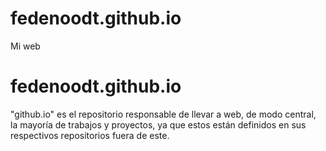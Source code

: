 # fedenoodt.github.io
Mi web
# fedenoodt.github.io

"github.io" es el repositorio responsable de llevar a web, de modo central, la mayoría de trabajos y proyectos, 
ya que estos están definidos en sus respectivos repositorios fuera de este.
